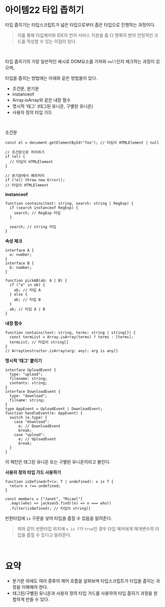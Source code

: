 # 아이템22 타입 좁히기

타입 좁히기는 타입스크립트가 넓은 타입으로부터 좁은 타입으로 진행하는 과정이다.

> 이를 통해 타입체커와 IDE의 언어 서비스 지원을 좀 더 명확히 받아 안정적인 코드를 작성할 수 있는 이점이 있다.

<br/>

타입 좁히기의 가장 일반적인 예시로 DOM요소를 가져와 `null`인지 체크하는 과정이 있으며,

타입을 좁히는 방법에는 아래와 같은 방법들이 있다.

- 조건문, 분기문
- instanceof
- Array.isArray와 같은 내장 함수
- 명시적 ‘태그' (태그된 유니온, 구별된 유니온)
- 사용자 정의 타입 가드

<br/>

조건문

```tsx
const el = document.getElementById("foo"); // 타입이 HTMLElement | null

// 조건문으로 처리하기
if (el) {
  // 타입이 HTMLElement
}

// 분기문에서 예외처리
if (!el) throw new Error();
// 타입이 HTMLElement
```

**instanceof**

```tsx
function contains(text: string, search: string | RegExp) {
  if (search instanceof RegExp) {
    search; // RegExp 타입
  }

  search; // string 타입
}
```

**속성 체크**

```tsx
interface A {
  a: number;
}
interface B {
  b: number;
}

function pickAB(ab: A | B) {
  if ("a" in ab) {
    ab; // 타입 A
  } else {
    ab; // 타입 B
  }
  ab; // 타입 A | B
}
```

**내장 함수**

```tsx
function contains(text: string, terms: string | string[]) {
  const termList = Array.isArray(terms) ? terms : [terms];
  termList; // 타입이 string[]
}
// ArrayConstructor.isArray(arg: any): arg is any[]
```

**명시적 ‘태그' 붙이기**

```tsx
interface UploadEvent {
  type: "upload";
  filename: string;
  contents: string;
}
interface DownloadEvent {
  type: "download";
  filname: string;
}
type AppEvent = UploadEvent | DownloadEvent;
function handleEvent(e: AppEvent) {
  switch (e.type) {
    case "download":
      e; // DownloadEvent
      break;
    case "upload":
      e; // UploadEvent
      break;
  }
}
```

이 패턴은 태그된 유니온 또는 구별된 유니온이라고 불린다.

**사용자 정의 타입 가드 사용하기**

```tsx
function isDefined<T>(x: T | undefined): x is T {
  return x !== undefined;
}

const members = ["Janet", "Micael"]
  .map((who) => jackson5.find((n) => n === who))
  .filter(isDefined); // 타입이 string[]
```

반환타입에 `is` 구문을 넣어 타입을 좁힐 수 있음을 알려준다.

> 위와 같이 반환타입 위치에 `x is T`가 `true`인 경우
> 타입 체커에게 매개변수의 타입을 좁힐 수 있다고 알려준다.

<br/>

# 요약

- 분기문 외에도 여러 종류의 제어 흐름을 살펴보며 타입스크립트가 타입을 좁히는 과정을 이해해야 한다.
- 태그된/구별된 유니온과 사용자 정의 타입 가드를 사용하여 타입 좁히기 과정을 원할하게 만들 수 있다.
